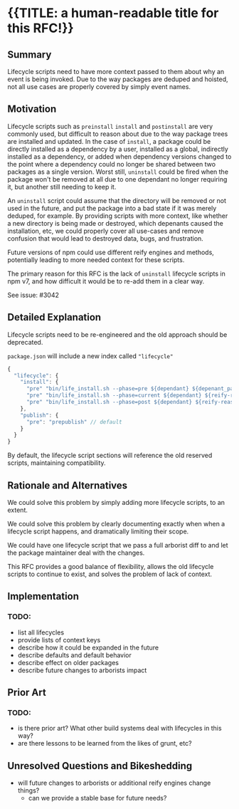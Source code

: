 # {{TITLE: a human-readable title for this RFC!}}

## Summary

Lifecycle scripts need to have more context passed to them about why an event is being invoked. Due to the way packages are deduped and hoisted, not all use cases are properly covered by simply event names.

## Motivation

Lifecycle scripts such as `preinstall` `install` and `postinstall` are very commonly used, but difficult to reason about due to the way package trees are installed and updated. In the case of `install`, a package could be directly installed as a dependency by a user, installed as a global, indirectly installed as a dependency, or added when dependency versions changed to the point where a dependency could no longer be shared between two packages as a single version. Worst still, `uninstall` could be fired when the package won't be removed at all due to one dependant no longer requiring it, but another still needing to keep it.

An `uninstall` script could assume that the directory will be removed or not used in the future, and put the package into a bad state if it was merely deduped, for example. By providing scripts with more context, like whether a new directory is being made or destroyed, which depenants caused the installation, etc, we could properly cover all use-cases and remove confusion that would lead to destroyed data, bugs, and frustration.

Future versions of npm could use different reify engines and methods, potentially leading to more needed context for these scripts.

The primary reason for this RFC is the lack of `uninstall` lifecycle scripts in npm v7, and how difficult it would be to re-add them in a clear way.

See issue: #3042

## Detailed Explanation

Lifecycle scripts need to be re-engineered and the old approach should be deprecated.

`package.json` will include a new index called `"lifecycle"`

```js
{
  "lifecycle": {
    "install": {
      "pre" "bin/life_install.sh --phase=pre ${dependant} ${depenant_path} ${reify-reason}"
      "pre" "bin/life_install.sh --phase=current ${dependant} ${reify-reason}"
      "pre" "bin/life_install.sh --phase=post ${dependant} ${reify-reason}"
    },
    "publish": {
      "pre": "prepublish" // default
    }
  }
}
```

By default, the lifecycle script sections will reference the old reserved scripts, maintaining compatibility.

## Rationale and Alternatives

We could solve this problem by simply adding more lifecycle scripts, to an extent.

We could solve this problem by clearly documenting exactly when when a lifecycle script happens, and dramatically limiting their scope.

We could have one lifecycle script that we pass a full arborist diff to and let the package maintainer deal with the changes.

This RFC provides a good balance of flexibility, allows the old lifecycle scripts to continue to exist, and solves the problem of lack of context.

## Implementation

### TODO:
 * list all lifecycles
 * provide lists of context keys
 * describe how it could be expanded in the future
 * describe defaults and default behavior
 * describe effect on older packages
 * describe future changes to arborists impact

## Prior Art

### TODO:
 * is there prior art? What other build systems deal with lifecycles in this way?
 * are there lessons to be learned from the likes of grunt, etc?

## Unresolved Questions and Bikeshedding

* will future changes to arborists or additional reify engines change things?
    * can we provide a stable base for future needs?
